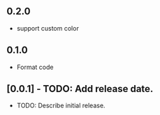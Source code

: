 ## 0.2.0

* support custom color


## 0.1.0

* Format code


## [0.0.1] - TODO: Add release date.

* TODO: Describe initial release.
